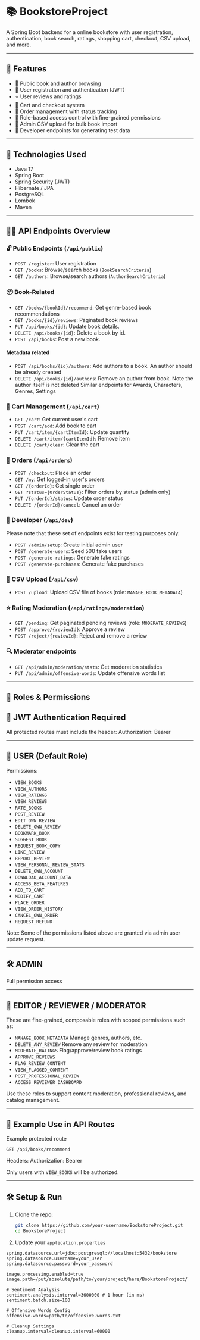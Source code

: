 # 📚 BookstoreProject

A Spring Boot backend for a online bookstore with user registration, authentication, book search, ratings, shopping cart, checkout, CSV upload, and more.

---

## 🚀 Features

- 📖 Public book and author browsing
- 👥 User registration and authentication (JWT)
- ⭐ User reviews and ratings
- 🛒 Cart and checkout system
- 🧾 Order management with status tracking
- 🔐 Role-based access control with fine-grained permissions
- 📂 Admin CSV upload for bulk book import
- 🧪 Developer endpoints for generating test data

---

## 🧱 Technologies Used

- Java 17
- Spring Boot
- Spring Security (JWT)
- Hibernate / JPA
- PostgreSQL
- Lombok
- Maven

---

## 🧑‍💻 API Endpoints Overview

### 🔓 Public Endpoints (`/api/public`)

- `POST /register`: User registration
- `GET /books`: Browse/search books (`BookSearchCriteria`)
- `GET /authors`: Browse/search authors (`AuthorSearchCriteria`)

### 📦 Book-Related

- `GET /books/{bookId}/recommend`: Get genre-based book recommendations
- `GET /books/{id}/reviews`: Paginated book reviews
- `PUT /api/books/{id}`: Update book details.
- `DELETE /api/books/{id}`: Delete a book by id.
- `POST /api/books`: Post a new book.
#### Metadata related
- `POST /api/books/{id}/authors`: Add authors to a book. An author should be already created
- `DELETE /api/books/{id}/authors`: Remove an author from book. Note the author itself is not deleted
Similar endpoints for Awards, Characters, Genres, Settings

### 🛒 Cart Management (`/api/cart`)

- `GET /cart`: Get current user's cart
- `POST /cart/add`: Add book to cart
- `PUT /cart/item/{cartItemId}`: Update quantity
- `DELETE /cart/item/{cartItemId}`: Remove item
- `DELETE /cart/clear`: Clear the cart

### 🧾 Orders (`/api/orders`)

- `POST /checkout`: Place an order
- `GET /my`: Get logged-in user's orders
- `GET /{orderId}`: Get single order
- `GET ?status={OrderStatus}`: Filter orders by status (admin only)
- `PUT /{orderId}/status`: Update order status
- `DELETE /{orderId}/cancel`: Cancel an order

### 🧪 Developer (`/api/dev`)
Please note that these set of endpoints exist for testing purposes only.
- `POST /admin/setup`: Create initial admin user
- `POST /generate-users`: Seed 500 fake users
- `POST /generate-ratings`: Generate fake ratings
- `POST /generate-purchases`: Generate fake purchases
### 📂 CSV Upload (`/api/csv`)

- `POST /upload`: Upload CSV file of books (role: `MANAGE_BOOK_METADATA`)

### ⭐ Rating Moderation (`/api/ratings/moderation`)
- `GET /pending`: Get paginated pending reviews (role: `MODERATE_REVIEWS`)
- `POST /approve/{reviewId}`: Approve a review
- `POST /reject/{reviewId}`: Reject and remove a review

### 🔍 Moderator endpoints
- `GET /api/admin/moderation/stats`: Get moderation statistics
- `PUT /api/admin/offensive-words`: Update offensive words list
---

## 🔐 Roles & Permissions

🔐 JWT Authentication Required
-------------------------------------------
All protected routes must include the header:
Authorization: Bearer <token>

-------------------------------------------
👤 USER (Default Role)
-------------------------------------------
Permissions:
- `VIEW_BOOKS`
- `VIEW_AUTHORS`
- `VIEW_RATINGS`
- `VIEW_REVIEWS`
- `RATE_BOOKS`
- `POST_REVIEW`
- `EDIT_OWN_REVIEW`
- `DELETE_OWN_REVIEW`
- `BOOKMARK_BOOK`
- `SUGGEST_BOOK`
- `REQUEST_BOOK_COPY`
- `LIKE_REVIEW`
- `REPORT_REVIEW`
- `VIEW_PERSONAL_REVIEW_STATS`
- `DELETE_OWN_ACCOUNT`
- `DOWNLOAD_ACCOUNT_DATA`
- `ACCESS_BETA_FEATURES`
- `ADD_TO_CART`
- `MODIFY_CART`
- `PLACE_ORDER`
- `VIEW_ORDER_HISTORY`
- `CANCEL_OWN_ORDER`
- `REQUEST_REFUND`

Note: Some of the permissions listed above are granted via admin user update request.

-------------------------------------------
🛠️ ADMIN
-------------------------------------------
Full permission access

-------------------------------------------
🧩 EDITOR / REVIEWER / MODERATOR
-------------------------------------------
These are fine-grained, composable roles with scoped permissions such as:

- `MANAGE_BOOK_METADATA`     Manage genres, authors, etc.
- `DELETE_ANY_REVIEW`        Remove any review for moderation
- `MODERATE_RATINGS`         Flag/approve/review book ratings
- `APPROVE_REVIEWS`
- `FLAG_REVIEW_CONTENT`
- `VIEW_FLAGGED_CONTENT`
- `POST_PROFESSIONAL_REVIEW`
- `ACCESS_REVIEWER_DASHBOARD`

Use these roles to support content moderation, professional reviews, and catalog management.

-------------------------------------------
🧾 Example Use in API Routes
-------------------------------------------
Example protected route

`GET /api/books/recommend`

Headers:
Authorization: Bearer <token>

Only users with `VIEW_BOOKS` will be authorized.

-------------------------------------------


## 🛠️ Setup & Run

1. Clone the repo:
   ```bash
   git clone https://github.com/your-username/BookstoreProject.git
   cd BookstoreProject 

2. Update your `application.properties`

```properties
spring.datasource.url=jdbc:postgresql://localhost:5432/bookstore
spring.datasource.username=your_user
spring.datasource.password=your_password

image.processing.enabled=true
image.path=/put/absolute/path/to/your/project/here/BookstoreProject/

# Sentiment Analysis
sentiment.analysis.interval=3600000 # 1 hour (in ms)
sentiment.batch.size=100

# Offensive Words Config 
offensive.words=path/to/offensive-words.txt

# Cleanup Settings
cleanup.interval=cleanup.interval=60000